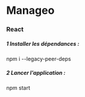 # Manageo
### React
##### 1️ Installer les dépendances :
npm i --legacy-peer-deps

##### 2️ Lancer l'application :
npm start